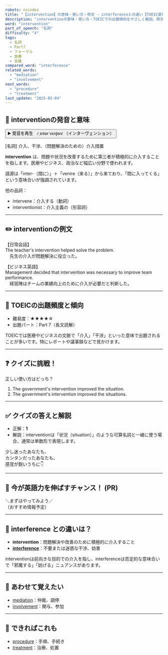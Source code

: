 ```yaml
---
robots: noindex
title: "【intervention】の意味・使い方・例文 ― interferenceとの違い【TOEIC英単語】"
description: "interventionの意味・使い方・TOEICでの出題傾向をやさしく解説。例文・クイズ付きでinterferenceとの違いもわかりやすく学べます。"
word: "intervention"
part_of_speech: "名詞"
difficulty: "4"
tags:
  - 名詞
  - Part7
  - フォーマル
  - 医療
  - 会議
compared_word: "interference"
related_words:
  - "mediation"
  - "involvement"
next_words:
  - "procedure"
  - "treatment"
last_update: "2025-05-04"
---
```


## 🔰 interventionの発音と意味

<button class="play-audio" onclick="playTTS('intervention')">
  <span class="play-audio-main">
    ▶️ 発音を再生　/ˌɪntərˈvɛnʃən/
  </span>
  <span class="play-audio-sub">
    （インターヴェンション）
  </span>
</button>

[名詞] 介入、干渉、（問題解決のための）介入措置

**intervention** は、問題や状況を改善するために第三者が積極的に介入することを指します。医療やビジネス、政治など幅広い分野で使われます。

語源は「inter-（間に）」＋「venire（来る）」から来ており、「間に入ってくる」という意味合いが強調されています。

他の品詞：  
- intervene：介入する（動詞）
- interventionist：介入主義の（形容詞）

---

## ✏️ interventionの例文

【日常会話】  
The teacher's intervention helped solve the problem.  
　先生の介入が問題解決に役立った。

【ビジネス英語】  
Management decided that intervention was necessary to improve team performance.  
　経営陣はチームの業績向上のために介入が必要だと判断した。

---

## 🎯 TOEICの出題頻度と傾向

- 難易度：★★★★☆
- 出題パート：Part 7（長文読解）

TOEICでは医療やビジネスの文脈で「介入」「干渉」といった意味で出題されることが多いです。特にレポートや議事録などで見かけます。

---

## ❓ クイズに挑戦！

正しい使い方はどっち？

1. The government's intervention improved the situation.  
2. The government's intervention improved the situations.

---

## ✅ クイズの答えと解説

- 正解：**1**
- 解説：interventionは「状況（situation）」のような可算名詞と一緒に使う場合、通常は単数形で表現します。

少し迷ったあなたも、  
カンタンだったあなたも、  
感覚が鋭いうちに👇️

---

## 🚀 今が英語力を伸ばすチャンス！ (PR)

<div class="info-center">
＼まずはやってみよう／<br>  
（おすすめ情報予定）
</div>

---

## 🤔  interference との違いは？

- **intervention**：問題解決や改善のために積極的に介入すること
- **[interference](/word/interference)**：不要または迷惑な干渉、妨害

interventionは前向きな目的での介入を指し、interferenceは否定的な意味合いで「邪魔する」「妨げる」ニュアンスがあります。

---

## 🧩 あわせて覚えたい

- [mediation](/word/mediation)：仲裁、調停
- [involvement](/word/involvement)：関与、参加

---

## 📖 できればこれも

- [procedure](/word/procedure)：手順、手続き
- [treatment](/word/treatment)：治療、処置

<!-- cvid: aid06_bid08 -->
